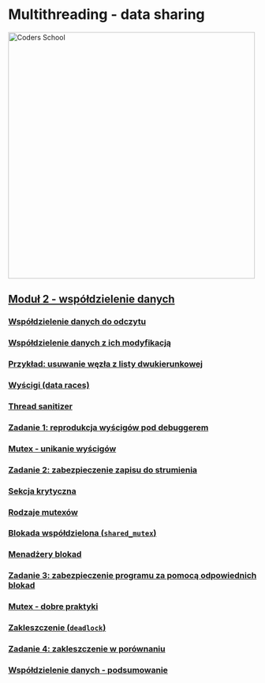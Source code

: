 # Multithreading - data sharing

<a href="https://coders.school">
    <img width="500" data-src="../coders_school_logo.png" src="coders_school_logo.png" alt="Coders School" class="plain">
</a>

## [Moduł 2 - współdzielenie danych](index.pl.html)

### [Współdzielenie danych do odczytu](01_wspoldzielenie-danych-do-odczytu.pl.md)

### [Współdzielenie danych z ich modyfikacją](02_wspoldzielenie-danych-z-ich-modyfikacja.pl.md)

### [Przykład: usuwanie węzła z listy dwukierunkowej](03_przyklad-usuwanie-wezla-z-listy-dwukierunkowej.pl.md)

### [Wyścigi (data races)](04_wyscigi.pl.md)

### [Thread sanitizer](05_thread-sanitizer.pl.md)

### [Zadanie 1: reprodukcja wyścigów pod debuggerem](06_zadanie1.pl.md)

### [Mutex - unikanie wyścigów](07_mutex-unikanie-wyscigow.pl.md)

### [Zadanie 2: zabezpieczenie zapisu do strumienia](08_zadanie2.pl.md)

### [Sekcja krytyczna](09_sekcja-krytyczna.pl.md)

### [Rodzaje mutexów](10_rodzaje-mutexow.pl.md)

### [Blokada współdzielona (`shared_mutex`)](11_blokada-wspoldzielona.pl.md)

### [Menadżery blokad](12_menadzery-blokad.pl.md)

### [Zadanie 3: zabezpieczenie programu za pomocą odpowiednich blokad](13_zadanie3.pl.md)

### [Mutex - dobre praktyki](14_mutex-dobre-praktyki.pl.md)

### [Zakleszczenie (`deadlock`)](15_zakleszczenie.pl.md)

### [Zadanie 4: zakleszczenie w porównaniu](16_zadanie4.pl.md)

### [Współdzielenie danych - podsumowanie](17_podsumowanie.pl.md)
